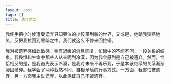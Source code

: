 ```yaml
---
layout: post
tags: []
title: 遗弃之二
---
```


我伸手把小时候遭受遗弃只知哭泣的小孩带到新的世界，又或是，他朝我狡黠地笑，反把我拉回到黑暗之中。我们就这么不停来回拉锯。

我对被遗弃感如此敏感：稍有迟缓的消息回复，忙碌中的不闻不问，一段关系的结束。我畏惧和生命中那些人从亲昵到冷漠，因为我会感到是自己被遗弃。然而，恰恰相反的是，是我首先表示冷漠，是我对未来不再乐观，于是本该继续的关系渐渐凝固破碎。我学会了两种截然不同、自相矛盾的行事方式。一方面，我害怕被遗弃，另一方面我主动遗弃，以此保证自己不被遗弃。



